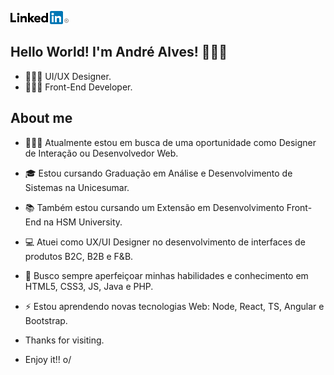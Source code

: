 
[<img src="https://raw.githubusercontent.com/aalvs/aalvs/master/linkedin.png" alt="Logo Linkedin"/>](https://www.linkedin.com/in/aalvs/)

## Hello World! I'm André Alves! 🙋🏻‍♂️

-  👨🏻‍🎨 UI/UX Designer.
-  👨🏻‍💻 Front-End Developer.
 
## About me 

-   🕵🏻‍♂️  Atualmente estou em busca de uma oportunidade como Designer de Interação ou Desenvolvedor Web. 
-   🎓  Estou cursando Graduação em Análise e Desenvolvimento de Sistemas na Unicesumar.
-   📚  Também estou cursando um Extensão em Desenvolvimento Front-End na HSM University.
-   💻  Atuei como UX/UI Designer no desenvolvimento de interfaces de produtos B2C, B2B e F&B.
-   🎯  Busco sempre aperfeiçoar minhas habilidades e conhecimento em HTML5, CSS3, JS, Java e PHP.
-   ⚡  Estou aprendendo novas tecnologias Web: Node, React, TS, Angular e Bootstrap.


- Thanks for visiting. 

- Enjoy it!! o/

